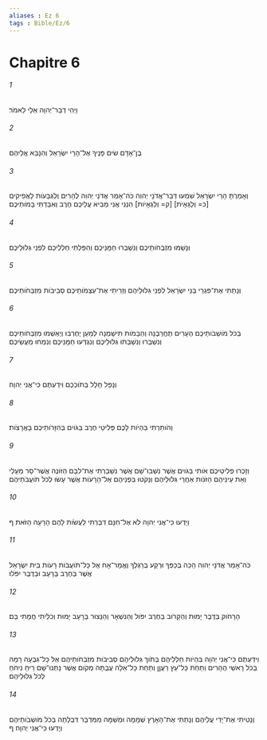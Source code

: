 ```yaml
---
aliases : Ez 6
tags : Bible/Ez/6
---
```


# Chapitre 6

###### 1
וַיְהִי דְבַר־יְהוָה אֵלַי לֵאמֹר׃
###### 2
בֶּן־אָדָם שִׂים פָּנֶיךָ אֶל־הָרֵי יִשְׂרָאֵל וְהִנָּבֵא אֲלֵיהֶם׃
###### 3
וְאָמַרְתָּ הָרֵי יִשְׂרָאֵל שִׁמְעוּ דְּבַר־אֲדֹנָי יְהוִה כֹּה־אָמַר אֲדֹנָי יְהוִה לֶהָרִים וְלַגְּבָעֹות לָאֲפִיקִים [כ= וְלַגֵּאָיֹת] [ק= וְלַגֵּאָיֹות] הִנְנִי אֲנִי מֵבִיא עֲלֵיכֶם חֶרֶב וְאִבַּדְתִּי בָּמֹותֵיכֶם׃
###### 4
וְנָשַׁמּוּ מִזְבְּחֹותֵיכֶם וְנִשְׁבְּרוּ חַמָּנֵיכֶם וְהִפַּלְתִּי חַלְלֵיכֶם לִפְנֵי גִּלּוּלֵיכֶם׃
###### 5
וְנָתַתִּי אֶת־פִּגְרֵי בְּנֵי יִשְׂרָאֵל לִפְנֵי גִּלּוּלֵיהֶם וְזֵרִיתִי אֶת־עַצְמֹותֵיכֶם סְבִיבֹות מִזְבְּחֹותֵיכֶם׃
###### 6
בְּכֹל מֹושְׁבֹותֵיכֶם הֶעָרִים תֶּחֱרַבְנָה וְהַבָּמֹות תִּישָׁמְנָה לְמַעַן יֶחֶרְבוּ וְיֶאְשְׁמוּ מִזְבְּחֹותֵיכֶם וְנִשְׁבְּרוּ וְנִשְׁבְּתוּ גִּלּוּלֵיכֶם וְנִגְדְּעוּ חַמָּנֵיכֶם וְנִמְחוּ מַעֲשֵׂיכֶם׃
###### 7
וְנָפַל חָלָל בְּתֹוכְכֶם וִידַעְתֶּם כִּי־אֲנִי יְהוָה׃
###### 8
וְהֹותַרְתִּי בִּהְיֹות לָכֶם פְּלִיטֵי חֶרֶב בַּגֹּויִם בְּהִזָּרֹותֵיכֶם בָּאֲרָצֹות׃
###### 9
וְזָכְרוּ פְלִיטֵיכֶם אֹותִי בַּגֹּויִם אֲשֶׁר נִשְׁבּוּ־שָׁם אֲשֶׁר נִשְׁבַּרְתִּי אֶת־לִבָּם הַזֹּונֶה אֲשֶׁר־סָר מֵעָלַי וְאֵת עֵינֵיהֶם הַזֹּנֹות אַחֲרֵי גִּלּוּלֵיהֶם וְנָקֹטּוּ בִּפְנֵיהֶם אֶל־הָרָעֹות אֲשֶׁר עָשׂוּ לְכֹל תֹּועֲבֹתֵיהֶם׃
###### 10
וְיָדְעוּ כִּי־אֲנִי יְהוָה לֹא אֶל־חִנָּם דִּבַּרְתִּי לַעֲשֹׂות לָהֶם הָרָעָה הַזֹּאת׃ ף
###### 11
כֹּה־אָמַר אֲדֹנָי יְהוִה הַכֵּה בְכַפְּךָ וּרְקַע בְּרַגְלְךָ וֶאֱמָר־אָח אֶל כָּל־תֹּועֲבֹות רָעֹות בֵּית יִשְׂרָאֵל אֲשֶׁר בַּחֶרֶב בָּרָעָב וּבַדֶּבֶר יִפֹּלוּ׃
###### 12
הָרָחֹוק בַּדֶּבֶר יָמוּת וְהַקָּרֹוב בַּחֶרֶב יִפֹּול וְהַנִּשְׁאָר וְהַנָּצוּר בָּרָעָב יָמוּת וְכִלֵּיתִי חֲמָתִי בָּם׃
###### 13
וִידַעְתֶּם כִּי־אֲנִי יְהוָה בִּהְיֹות חַלְלֵיהֶם בְּתֹוךְ גִּלּוּלֵיהֶם סְבִיבֹות מִזְבְּחֹותֵיהֶם אֶל כָּל־גִּבְעָה רָמָה בְּכֹל רָאשֵׁי הֶהָרִים וְתַחַת כָּל־עֵץ רַעֲןָן וְתַחַת כָּל־אֵלָה עֲבֻתָּה מְקֹום אֲשֶׁר נָתְנוּ־שָׁם רֵיחַ נִיחֹחַ לְכֹל גִּלּוּלֵיהֶם׃
###### 14
וְנָטִיתִי אֶת־יָדִי עֲלֵיהֶם וְנָתַתִּי אֶת־הָאָרֶץ שְׁמָמָה וּמְשַׁמָּה מִמִּדְבַּר דִּבְלָתָה בְּכֹל מֹושְׁבֹותֵיהֶם וְיָדְעוּ כִּי־אֲנִי יְהוָה׃ ף
